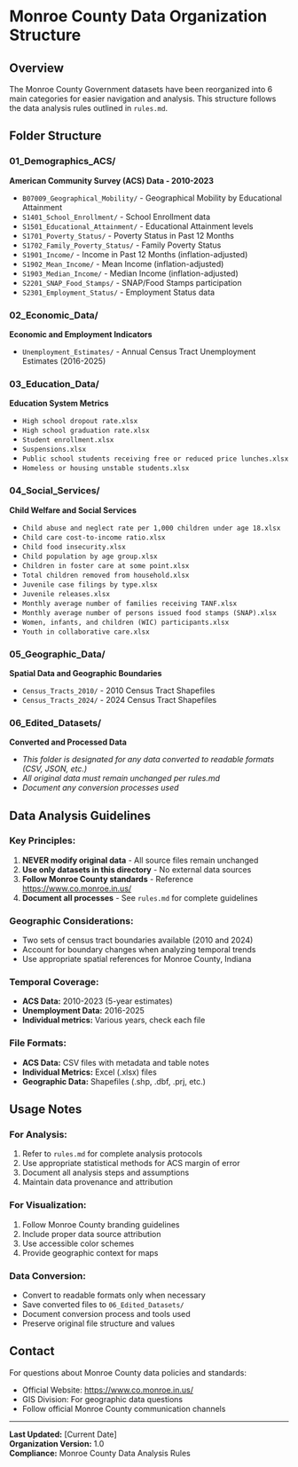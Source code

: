 # Monroe County Data Organization Structure

## Overview
The Monroe County Government datasets have been reorganized into 6 main categories for easier navigation and analysis. This structure follows the data analysis rules outlined in `rules.md`.

## Folder Structure

### 01_Demographics_ACS/
**American Community Survey (ACS) Data - 2010-2023**
- `B07009_Geographical_Mobility/` - Geographical Mobility by Educational Attainment
- `S1401_School_Enrollment/` - School Enrollment data
- `S1501_Educational_Attainment/` - Educational Attainment levels
- `S1701_Poverty_Status/` - Poverty Status in Past 12 Months
- `S1702_Family_Poverty_Status/` - Family Poverty Status
- `S1901_Income/` - Income in Past 12 Months (inflation-adjusted)
- `S1902_Mean_Income/` - Mean Income (inflation-adjusted)
- `S1903_Median_Income/` - Median Income (inflation-adjusted)
- `S2201_SNAP_Food_Stamps/` - SNAP/Food Stamps participation
- `S2301_Employment_Status/` - Employment Status data

### 02_Economic_Data/
**Economic and Employment Indicators**
- `Unemployment_Estimates/` - Annual Census Tract Unemployment Estimates (2016-2025)

### 03_Education_Data/
**Education System Metrics**
- `High school dropout rate.xlsx`
- `High school graduation rate.xlsx`
- `Student enrollment.xlsx`
- `Suspensions.xlsx`
- `Public school students receiving free or reduced price lunches.xlsx`
- `Homeless or housing unstable students.xlsx`

### 04_Social_Services/
**Child Welfare and Social Services**
- `Child abuse and neglect rate per 1,000 children under age 18.xlsx`
- `Child care cost-to-income ratio.xlsx`
- `Child food insecurity.xlsx`
- `Child population by age group.xlsx`
- `Children in foster care at some point.xlsx`
- `Total children removed from household.xlsx`
- `Juvenile case filings by type.xlsx`
- `Juvenile releases.xlsx`
- `Monthly average number of families receiving TANF.xlsx`
- `Monthly average number of persons issued food stamps (SNAP).xlsx`
- `Women, infants, and children (WIC) participants.xlsx`
- `Youth in collaborative care.xlsx`

### 05_Geographic_Data/
**Spatial Data and Geographic Boundaries**
- `Census_Tracts_2010/` - 2010 Census Tract Shapefiles
- `Census_Tracts_2024/` - 2024 Census Tract Shapefiles

### 06_Edited_Datasets/
**Converted and Processed Data**
- *This folder is designated for any data converted to readable formats (CSV, JSON, etc.)*
- *All original data must remain unchanged per rules.md*
- *Document any conversion processes used*

## Data Analysis Guidelines

### Key Principles:
1. **NEVER modify original data** - All source files remain unchanged
2. **Use only datasets in this directory** - No external data sources
3. **Follow Monroe County standards** - Reference https://www.co.monroe.in.us/
4. **Document all processes** - See `rules.md` for complete guidelines

### Geographic Considerations:
- Two sets of census tract boundaries available (2010 and 2024)
- Account for boundary changes when analyzing temporal trends
- Use appropriate spatial references for Monroe County, Indiana

### Temporal Coverage:
- **ACS Data:** 2010-2023 (5-year estimates)
- **Unemployment Data:** 2016-2025
- **Individual metrics:** Various years, check each file

### File Formats:
- **ACS Data:** CSV files with metadata and table notes
- **Individual Metrics:** Excel (.xlsx) files
- **Geographic Data:** Shapefiles (.shp, .dbf, .prj, etc.)

## Usage Notes

### For Analysis:
1. Refer to `rules.md` for complete analysis protocols
2. Use appropriate statistical methods for ACS margin of error
3. Document all analysis steps and assumptions
4. Maintain data provenance and attribution

### For Visualization:
1. Follow Monroe County branding guidelines
2. Include proper data source attribution
3. Use accessible color schemes
4. Provide geographic context for maps

### Data Conversion:
- Convert to readable formats only when necessary
- Save converted files to `06_Edited_Datasets/`
- Document conversion process and tools used
- Preserve original file structure and values

## Contact
For questions about Monroe County data policies and standards:
- Official Website: https://www.co.monroe.in.us/
- GIS Division: For geographic data questions
- Follow official Monroe County communication channels

---
**Last Updated:** [Current Date]  
**Organization Version:** 1.0  
**Compliance:** Monroe County Data Analysis Rules 